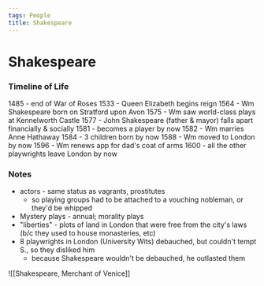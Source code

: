 ```yaml
---
tags: People
title: Shakespeare
---
```


# Shakespeare


### Timeline of Life
1485 - end of War of Roses
1533 - Queen Elizabeth begins reign
1564 - Wm Shakespeare born on Stratford upon Avon
1575 - Wm saw world-class plays at Kennelworth Castle
1577 - John Shakespeare (father & mayor) falls apart financially & socially
1581 - becomes a player by now
1582 - Wm marries Anne Hathaway
1584 - 3 children born by now
1588 - Wm moved to London by now
1596 - Wm renews app for dad's coat of arms
1600 - all the other playwrights leave London by now


### Notes
- actors - same status as vagrants, prostitutes
	- so playing groups had to be attached to a vouching nobleman, or they'd be whipped
- Mystery plays - annual; morality plays
- "liberties" - plots of land in London that were free from the city's laws (b/c they used to house monasteries, etc)
- 8 playwrights in London (University Wits) debauched, but couldn't tempt S., so they disliked him
	- because Shakespeare wouldn't be debauched, he outlasted them


![[Shakespeare, Merchant of Venice]]


